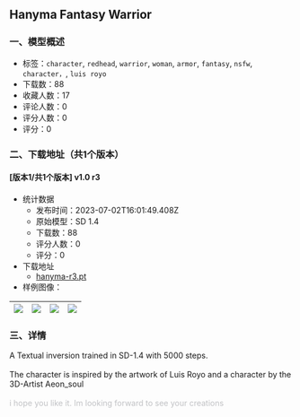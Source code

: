## Hanyma Fantasy Warrior
### 一、模型概述

- 标签：`character`, `redhead`, `warrior`, `woman`, `armor`, `fantasy`, `nsfw`, `character，`, `luis royo`
- 下载数：88
- 收藏人数：17
- 评论人数：0
- 评分人数：0
- 评分：0

### 二、下载地址（共1个版本）

#### [版本1/共1个版本] v1.0 r3

- 统计数据
  - 发布时间：2023-07-02T16:01:49.408Z
  - 原始模型：SD 1.4
  - 下载数：88
  - 评分人数：0
  - 评分：0
- 下载地址
  - [hanyma-r3.pt](https://civitai.com/api/download/models/108815)
- 样例图像：

| <img src="https://image.civitai.com/xG1nkqKTMzGDvpLrqFT7WA/34ddfa90-f44a-45bc-a286-745d653c858c/width=450/1380308.jpeg" /> | <img src="https://image.civitai.com/xG1nkqKTMzGDvpLrqFT7WA/b7e81e5c-7bfa-442d-b5e2-338bb883c0a1/width=450/1377506.jpeg" /> | <img src="https://image.civitai.com/xG1nkqKTMzGDvpLrqFT7WA/fb6e71d4-3f16-4c8f-a70f-84f08d1b6545/width=450/1377257.jpeg" /> | <img src="https://image.civitai.com/xG1nkqKTMzGDvpLrqFT7WA/a24b8517-bd43-4c8b-a0ec-f8f28009d61a/width=450/1377216.jpeg" /> |
| ---- | ---- | ---- | ---- |


### 三、详情
<p>A Textual inversion trained in SD-1.4 with 5000 steps.<br /><br />The character is inspired by the artwork of Luis Royo and a character by the 3D-Artist Aeon_soul<br /><br /><span style="color:rgb(193, 194, 197)">i hope you like it. Im looking forward to see your creations</span><br /><br /></p>